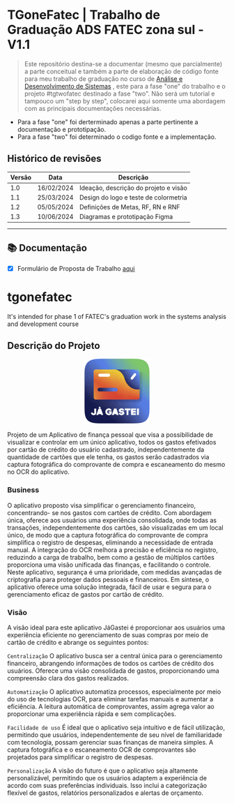 
# TGoneFatec | Trabalho de Graduação ADS FATEC zona sul - V1.1

>Este repositório destina-se a documentar (mesmo que parcialmente) a parte conceitual e também a parte de elaboração de código fonte para meu trabalho de graduação no curso de [Análise e Desenvolvimento de Sistemas](https://fateczonasul.edu.br/) , este para a fase "one" do trabalho e o projeto #tgtwofatec destinado a fase "two". Não será um tutorial e tampouco um "step by step", colocarei aqui somente uma abordagem com as principais documentações necessárias.
- Para a fase "one" foi derterminado apenas a parte pertinente a documentação e prototipação.
- Para a fase "two" foi determinado o codigo fonte e a implementação.


## Histórico de revisões

| Versão | Data | Descrição|
|--------|------|----------|
| 1.0    |16/02/2024| Ideação, descrição do projeto e visão|
| 1.1    |25/03/2024| Design do logo e teste de colormetria|
| 1.2    |05/05/2024| Definições de Metas, RF, RN e RNF|
| 1.3    |10/06/2024| Diagramas e prototipação Figma|

---
## 📚 Documentação
- [x] Formulário de Proposta de Trabalho [aqui](Docs/proposta_tgi_assinada.png)

# tgonefatec
It's intended for phase 1 of FATEC's graduation work in the systems analysis and development course




## Descrição do Projeto

<p align="center">
    <img width="150" src="imagens/jaicon.png">
</p>



Projeto de um Aplicativo de finança pessoal que visa a possibilidade de visualizar e controlar em um único aplicativo, todos os gastos efetivados por cartão de crédito do usuário cadastrado, independentemente da quantidade de cartões que ele tenha, os gastos serão cadastrados via captura fotográfica do comprovante de compra e escaneamento do mesmo no OCR do aplicativo.


### Business 
O aplicativo proposto visa simplificar o gerenciamento financeiro, concentrando- se nos gastos com cartões de crédito.
Com abordagem única, oferece aos usuários uma experiência consolidada, onde todas as transações, independentemente dos cartões, são visualizadas em um local único, de modo que a captura fotográfica do comprovante de compra simplifica o registro de despesas, eliminando a necessidade de entrada manual. A integração do OCR melhora a precisão e eficiência no registro, reduzindo a carga de trabalho, bem como a gestão de múltiplos cartões proporciona uma visão unificada das finanças, e facilitando o controle.
Neste aplicativo, segurança é uma prioridade, com medidas avançadas de criptografia para proteger dados pessoais e financeiros. Em síntese, o aplicativo oferece uma solução integrada, fácil de usar e segura para o gerenciamento eficaz de gastos por cartão de crédito.

### Visão
A visão ideal para este aplicativo JáGastei é proporcionar aos usuários uma experiência eficiente no gerenciamento de suas compras por meio de cartão de crédito e abrange os seguintes pontos:

`Centralização` 
O aplicativo busca ser a central única para o gerenciamento financeiro, abrangendo informações de todos os cartões de crédito dos usuários. Oferece uma visão consolidada de gastos, proporcionando uma compreensão clara dos gastos realizados.

`Automatização`
O aplicativo automatiza processos, especialmente por meio do uso de tecnologias OCR, para eliminar tarefas manuais e aumentar a eficiência. A leitura automática de comprovantes, assim agrega valor ao proporcionar uma experiência rápida e sem complicações.
 
`Facilidade de uso`
É ideal que o aplicativo seja intuitivo e de fácil utilização, permitindo que usuários, independentemente de seu nível de familiaridade com tecnologia, possam gerenciar suas finanças de maneira simples. A captura fotográfica e o escaneamento OCR de comprovantes são projetados para simplificar o registro de despesas.

`Personalização`
A visão do futuro é que o aplicativo seja altamente personalizável, permitindo que os usuários adaptem a experiência de acordo com suas preferências individuais. Isso inclui a categorização flexível de gastos, relatórios personalizados e alertas de orçamento.

